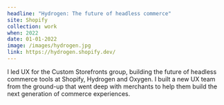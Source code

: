 ```yaml
---
headline: "Hydrogen: The future of headless commerce"
site: Shopify
collection: work
when: 2022
date: 01-01-2022
image: /images/hydrogen.jpg
link: https://hydrogen.shopify.dev/
---
```

I led UX for the Custom Storefronts group, building the future of headless commerce tools at Shopify, Hydrogen and Oxygen. I built a new UX team from the ground-up that went deep with merchants to help them build the next generation of commerce experiences. 